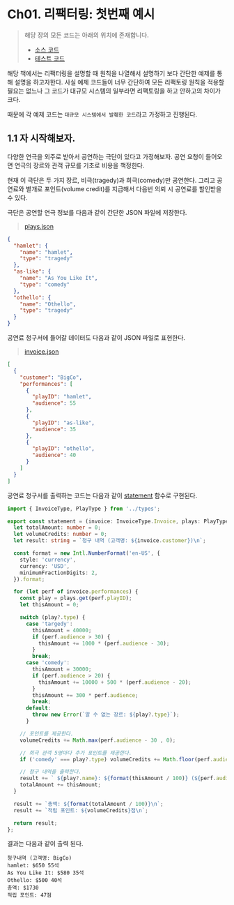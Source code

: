 # Ch01. 리팩터링: 첫번째 예시
<!--TODO: 모든 소스 코드 링크 걸기 -->
> 해당 장의 모든 코드는 아래의 위치에 존재합니다.
> - [소스 코드](../../src/ch01/)
> - [테스트 코드](../../test/ch01/)

해당 책에서는 리팩터링을 설명할 때 원칙을 나열해서 설명하기 보다 간단한 예제를 통해 설명을 하고자한다. 사실 예제 코드들이 너무 간단하여 모든 리팩토링 원칙을 적용할 필요는 없느나 그 코드가 대규모 시스템의 일부라면 리팩토링을 하고 안하고의 차이가 크다. 

때문에 각 예제 코드는 `대규모 시스템에서 발췌한 코드`라고 가정하고 진행된다.

## 1.1 자 시작해보자.

다양한 연극을 외주로 받아서 공연하는 극단이 있다고 가정해보자. 공연 요청이 들어오면 연극의 장르와 관객 규모를 기초로 비용을 책정한다.

현재 이 극단은 두 가지 장르, 비극(tragedy)과 희극(comedy)만 공연한다. 그리고 공연료와 별개로 포인트(volume credit)를 지급해서 다음번 의뢰 시 공연료를 할인받을 수 있다.

극단은 공연할 연극 정보를 다음과 같이 간단한 JSON 파일에 저장한다. 

> [plays.json](../../src/ch01/data/plays.json)

```json
{
  "hamlet": {
    "name": "hamlet",
    "type": "tragedy"
  },
  "as-like": {
    "name": "As You Like It",
    "type": "comedy"
  },
  "othello": {
    "name": "Othello",
    "type": "tragedy"
  }
}
```

공연료 청구서에 들어갈 데이터도 다음과 같이 JSON 파일로 표현한다. 

> [invoice.json](../../src/ch01/data/invoice.json)

```json
[
  {
    "customer": "BigCo",
    "performances": [
      {
        "playID": "hamlet",
        "audience": 55
      },
      {
        "playID": "as-like",
        "audience": 35
      },
      {
        "playID": "othello",
        "audience": 40
      }
    ]
  }
]
```

공연료 청구서를 출력하는 코드는 다음과 같이 [statement](../../src/ch01/statement/index.ts) 함수로 구현된다.

```ts
import { InvoiceType, PlayType } from '../types';

export const statement = (invoice: InvoiceType.Invoice, plays: PlayType.Plays) => {
  let totalAmount: number = 0;
  let volumeCredits: number = 0;
  let result: string = `청구 내역 (고객명: ${invoice.customer})\n`;

  const format = new Intl.NumberFormat('en-US', {
    style: 'currency',
    currency: 'USD',
    minimumFractionDigits: 2,
  }).format;

  for (let perf of invoice.performances) {
    const play = plays.get(perf.playID);
    let thisAmount = 0;

    switch (play?.type) {
      case 'targedy':
        thisAmount = 40000;
        if (perf.audience > 30) {
          thisAmount += 1000 * (perf.audience - 30);
        }
        break;
      case 'comedy':
        thisAmount = 30000;
        if (perf.audience > 20) {
          thisAmount += 10000 + 500 * (perf.audience - 20);
        }
        thisAmount += 300 * perf.audience;
        break;
      default:
        throw new Error(`알 수 없는 장르: ${play?.type}`);
      }

    // 포인트를 제공한다.
    volumeCredits += Math.max(perf.audience - 30 , 0);

    // 희극 관객 5명마다 추가 포인트를 제공한다.
    if ('comedy' === play?.type) volumeCredits += Math.floor(perf.audience / 5);

    // 청구 내역을 출력한다.
    result += ` ${play?.name}: ${format(thisAmount / 100)} (${perf.audience}석)\n`;
    totalAmount += thisAmount;
  }

  result += `총액: ${format(totalAmount / 100)}\n`;
  result += `적립 포인트: ${volumeCredits}점\n`;

  return result;
};
```

결과는 다음과 같이 출력 된다.

```text
청구내역 (고객명: BigCo)
hamlet: $650 55석
As You Like It: $580 35석
Othello: $500 40석
총액: $1730
적립 포인트: 47점
```